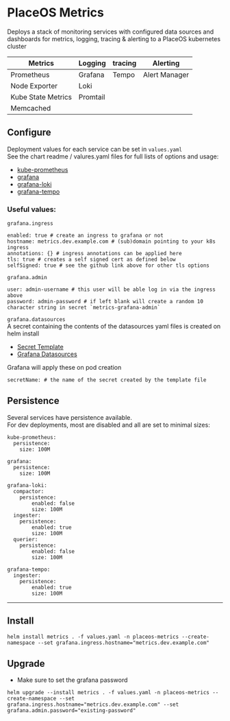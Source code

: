 # PlaceOS Metrics

Deploys a stack of monitoring services with configured data sources and dashboards for metrics, logging, tracing & alerting to a PlaceOS kubernetes cluster

| Metrics               | Logging   | tracing   | Alerting      |
| --                    | --        | --        | --            |
| Prometheus            | Grafana   | Tempo     | Alert Manager |
| Node Exporter         | Loki      |           |               |
| Kube State Metrics    | Promtail  |           |               |
| Memcached             |           |           |               |

## Configure

Deployment values for each service can be set in `values.yaml`  
See the chart readme / valures.yaml files for full lists of options and usage:
- [kube-prometheus](https://github.com/bitnami/charts/tree/main/bitnami/kube-prometheus)
- [grafana](https://github.com/bitnami/charts/tree/main/bitnami/grafana)
- [grafana-loki](https://github.com/bitnami/charts/tree/main/bitnami/grafana-loki)
- [grafana-tempo](https://github.com/bitnami/charts/tree/main/bitnami/grafana-tempo)

### Useful values:

`grafana.ingress`
```
enabled: true # create an ingress to grafana or not
hostname: metrics.dev.example.com # (sub)domain pointing to your k8s ingress
annotations: {} # ingress annotations can be applied here
tls: true # creates a self signed cert as defined below
selfSigned: true # see the github link above for other tls options
```

`grafana.admin`
```
user: admin-username # this user will be able log in via the ingress above
password: admin-password # if left blank will create a random 10 character string in secret `metrics-grafana-admin`
```

`grafana.datasources`  
A secret containing the contents of the datasources yaml files is created on helm install
- [Secret Template](templates/grafana-datasources-secret.yaml.tpl)
- [Grafana Datasources](grafana-provisioning/datasources/)

Grafana will apply these on pod creation
```
secretName: # the name of the secret created by the template file
```

## Persistence

Several services have persistence available.  
For dev deployments, most are disabled and all are set to minimal sizes:
```
kube-prometheus:
  persistence:
    size: 100M

grafana:
  persistence:
    size: 100M

grafana-loki:
  compactor:
    persistence:
        enabled: false
        size: 100M
  ingester:
    persistence:
        enabled: true
        size: 100M
  querier:
    persistence:
        enabled: false
        size: 100M

grafana-tempo:
  ingester:
    persistence:
        enabled: true
        size: 100M
```

---

## Install

```
helm install metrics . -f values.yaml -n placeos-metrics --create-namespace --set grafana.ingress.hostname="metrics.dev.example.com"
```

## Upgrade
- Make sure to set the grafana password
```
helm upgrade --install metrics . -f values.yaml -n placeos-metrics --create-namespace --set grafana.ingress.hostname="metrics.dev.example.com" --set grafana.admin.password="existing-password"
```
